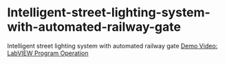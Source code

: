 # Intelligent-street-lighting-system-with-automated-railway-gate
Intelligent street lighting system with automated railway gate
[Demo Video: LabVIEW Program Operation](https://github.com/lakshithagnk/Intelligent-street-lighting-system-with-automated-railway-gate/blob/main/LABVIEW%20programme%20operation%20screen%20video.mp4)
